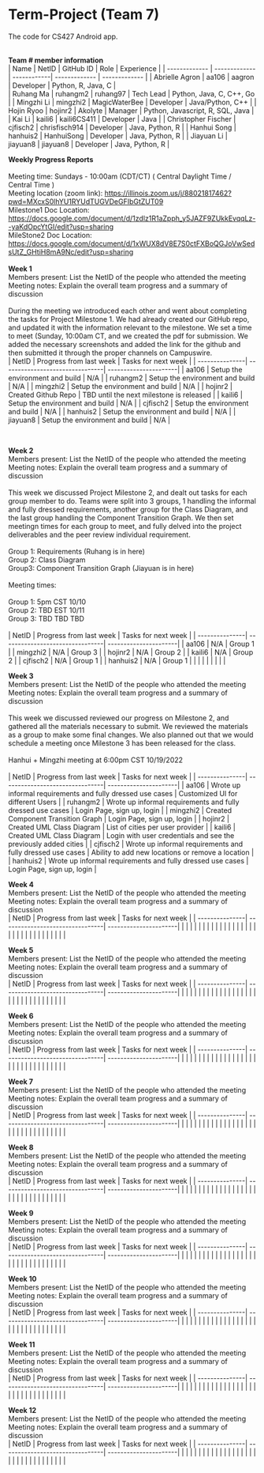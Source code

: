 # Term-Project (Team 7)
The code for CS427 Android app. 
<br/>
<br/>

<b>Team # member information</b>
<br/>
| Name          | NetID         | GitHub ID   | Role          | Experience    |
| ------------- | ------------- | ------------| ------------- | ------------- |
| Abrielle Agron      | aa106         | aagron        | Developer   | Python, R, Java, C |            
| Ruhang Ma           | ruhangm2      | ruhang97      | Tech Lead   | Python, Java, C, C++, Go |
| Mingzhi Li          | mingzhi2      | MagicWaterBee | Developer   |  Java/Python, C++  |
| Hojin Ryoo          | hojinr2       | Akolyte       | Manager     | Python, Javascript, R, SQL, Java |
| Kai Li              | kaili6        | kaili6CS411   | Developer   | Java          |
| Christopher Fischer | cjfisch2      | chrisfisch914 | Developer   | Java, Python, R         |
| Hanhui Song         | hanhuis2      | HanhuiSong    | Developer   | Java, Python, R              |
| Jiayuan Li          | jiayuan8      | jiayuan8      | Developer   | Java, Python, R               |
<br/>


<b>Weekly Progress Reports</b>
</br> 
</br>
Meeting time: Sundays - 10:00am (CDT/CT) ( Central Daylight Time / Central Time )
</br> 
Meeting location (zoom link): https://illinois.zoom.us/j/88021817462?pwd=MXcxS0lhYU1RYUdTUGVDeGFIbGtZUT09
</br>
Milestone1 Doc Location: https://docs.google.com/document/d/1zdlz1R1aZpph_y5JAZF9ZUkkEvqqLz--yaKdOpcYtGI/edit?usp=sharing
</br> 
MileStone2 Doc Location: https://docs.google.com/document/d/1xWUX8dV8E7S0ctFXBoQGJoVwSedsUtZ_GHtiH8mA9Nc/edit?usp=sharing
</br>
</br>
<b>Week 1</b>
</br>
Members present: List the NetID of the people who attended the meeting
</br>
Meeting notes: Explain the overall team progress and a summary of discussion
</br>
</br>
During the meeting we introduced each other and went about completing the tasks for Project Milestone 1. We had already created our GitHub repo, and updated it with the information relevant to the milestone. We set a time to meet (Sunday, 10:00am CT, and we created the pdf for submission. We added the necessary screenshots and added the link for the github and then submitted it through the proper channels on Campuswire.
</br>
| NetID          | Progress from last week         | Tasks for next week   |
| ---------------| --------------------------------| ----------------------|
| aa106         | Setup the environment and build  | N/A |
| ruhangm2      | Setup the environment and build  | N/A | 
| mingzhi2      | Setup the environment and build  | N/A |
| hojinr2       | Created Github Repo              | TBD until the next milestone is released |
| kaili6        | Setup the environment and build  | N/A |
| cjfisch2 | Setup the environment and build | N/A |
| hanhuis2 | Setup the environment and build | N/A |
| jiayuan8 | Setup the environment and build | N/A |
  
  
</br>


<b>Week 2</b>
</br>
Members present: List the NetID of the people who attended the meeting
</br>
Meeting notes: Explain the overall team progress and a summary of discussion
</br>
</br>
This week we discussed Project Milestone 2, and dealt out tasks for each group member to do. Teams were split into 3 groups, 1 handling the informal and fully dressed requirements, another group for the Class Diagram, and the last group handling the Component Transition Graph. We then set meetingn times for each group to meet, and fully delved into the project deliverables and the peer review individual requirement.
</br>
</br>
Group 1: Requirements (Ruhang is in here)
</br>
Group 2: Class Diagram
</br>
Group3: Component Transition Graph (Jiayuan is in here)
</br>
</br>
Meeting times: 
</br>
</br>
Group 1: 5pm CST 10/10
</br>
Group 2: TBD EST 10/11
</br>
Group 3: TBD TBD TBD
</br>
</br>
| NetID          | Progress from last week         | Tasks for next week   |
| ---------------| --------------------------------| ----------------------|
| aa106          | N/A                             |  Group 1                     |
| mingzhi2       | N/A                             |  Group 3                     |
| hojinr2        | N/A                             |  Group 2                     |
| kaili6         | N/A                             |  Group 2                     |
| cjfisch2       | N/A                             |  Group 1                     |
| hanhuis2       | N/A                             |  Group 1                     |
|                |                                 |                       |
|                |                                 |                       |
</br>


<b>Week 3</b>
</br>
Members present: List the NetID of the people who attended the meeting
</br>
Meeting notes: Explain the overall team progress and a summary of discussion
</br>
</br>
This week we discussed reviewed our progress on Milestone 2, and gathered all the materials necessary to submit. We reviewed the materials as a group to make some final changes. We also planned out that we would schedule a meeting once Milestone 3 has been released for the class. 
</br>
</br>
Hanhui + Mingzhi meeting at 6:00pm CST 10/19/2022
</br>
</br>
| NetID          | Progress from last week         | Tasks for next week   |
| ---------------| --------------------------------| ----------------------|
| aa106         | Wrote up informal requirements and fully dressed use cases  | Customized UI for different Users |
| ruhangm2      | Wrote up informal requirements and fully dressed use cases  | Login Page, sign up, login | 
| mingzhi2      | Created Component Transition Graph | Login Page, sign up, login |
| hojinr2       | Created UML Class Diagram | List of cities per user provider |
| kaili6        | Created UML Class Diagram | Login with user credentials and see the previously added cities  |
| cjfisch2 | Wrote up informal requirements and fully dressed use cases | Ability to add new locations or remove a location |
| hanhuis2 | Wrote up informal requirements and fully dressed use cases | Login Page, sign up, login |
</br>


<b>Week 4</b>
</br>
Members present: List the NetID of the people who attended the meeting
</br>
Meeting notes: Explain the overall team progress and a summary of discussion
</br>
| NetID          | Progress from last week         | Tasks for next week   |
| ---------------| --------------------------------| ----------------------|
|                |                                 |                       |
|                |                                 |                       |
|                |                                 |                       |
|                |                                 |                       |
|                |                                 |                       |
|                |                                 |                       |
|                |                                 |                       |
|                |                                 |                       |
</br>


<b>Week 5</b>
</br>
Members present: List the NetID of the people who attended the meeting
</br>
Meeting notes: Explain the overall team progress and a summary of discussion
</br>
| NetID          | Progress from last week         | Tasks for next week   |
| ---------------| --------------------------------| ----------------------|
|                |                                 |                       |
|                |                                 |                       |
|                |                                 |                       |
|                |                                 |                       |
|                |                                 |                       |
|                |                                 |                       |
|                |                                 |                       |
|                |                                 |                       |
</br>


<b>Week 6</b>
</br>
Members present: List the NetID of the people who attended the meeting
</br>
Meeting notes: Explain the overall team progress and a summary of discussion
</br>
| NetID          | Progress from last week         | Tasks for next week   |
| ---------------| --------------------------------| ----------------------|
|                |                                 |                       |
|                |                                 |                       |
|                |                                 |                       |
|                |                                 |                       |
|                |                                 |                       |
|                |                                 |                       |
|                |                                 |                       |
|                |                                 |                       |
</br>


<b>Week 7</b>
</br>
Members present: List the NetID of the people who attended the meeting
</br>
Meeting notes: Explain the overall team progress and a summary of discussion
</br>
| NetID          | Progress from last week         | Tasks for next week   |
| ---------------| --------------------------------| ----------------------|
|                |                                 |                       |
|                |                                 |                       |
|                |                                 |                       |
|                |                                 |                       |
|                |                                 |                       |
|                |                                 |                       |
|                |                                 |                       |
|                |                                 |                       |
</br>


<b>Week 8</b>
</br>
Members present: List the NetID of the people who attended the meeting
</br>
Meeting notes: Explain the overall team progress and a summary of discussion
</br>
| NetID          | Progress from last week         | Tasks for next week   |
| ---------------| --------------------------------| ----------------------|
|                |                                 |                       |
|                |                                 |                       |
|                |                                 |                       |
|                |                                 |                       |
|                |                                 |                       |
|                |                                 |                       |
|                |                                 |                       |
|                |                                 |                       |
</br>


<b>Week 9</b>
</br>
Members present: List the NetID of the people who attended the meeting
</br>
Meeting notes: Explain the overall team progress and a summary of discussion
</br>
| NetID          | Progress from last week         | Tasks for next week   |
| ---------------| --------------------------------| ----------------------|
|                |                                 |                       |
|                |                                 |                       |
|                |                                 |                       |
|                |                                 |                       |
|                |                                 |                       |
|                |                                 |                       |
|                |                                 |                       |
|                |                                 |                       |
</br>


<b>Week 10</b>
</br>
Members present: List the NetID of the people who attended the meeting
</br>
Meeting notes: Explain the overall team progress and a summary of discussion
</br>
| NetID          | Progress from last week         | Tasks for next week   |
| ---------------| --------------------------------| ----------------------|
|                |                                 |                       |
|                |                                 |                       |
|                |                                 |                       |
|                |                                 |                       |
|                |                                 |                       |
|                |                                 |                       |
|                |                                 |                       |
|                |                                 |                       |
</br>


<b>Week 11</b>
</br>
Members present: List the NetID of the people who attended the meeting
</br>
Meeting notes: Explain the overall team progress and a summary of discussion
</br>
| NetID          | Progress from last week         | Tasks for next week   |
| ---------------| --------------------------------| ----------------------|
|                |                                 |                       |
|                |                                 |                       |
|                |                                 |                       |
|                |                                 |                       |
|                |                                 |                       |
|                |                                 |                       |
|                |                                 |                       |
|                |                                 |                       |
</br>


<b>Week 12</b>
</br>
Members present: List the NetID of the people who attended the meeting
</br>
Meeting notes: Explain the overall team progress and a summary of discussion
</br>
| NetID          | Progress from last week         | Tasks for next week   |
| ---------------| --------------------------------| ----------------------|
|                |                                 |                       |
|                |                                 |                       |
|                |                                 |                       |
|                |                                 |                       |
|                |                                 |                       |
|                |                                 |                       |
|                |                                 |                       |
|                |                                 |                       |
</br>
